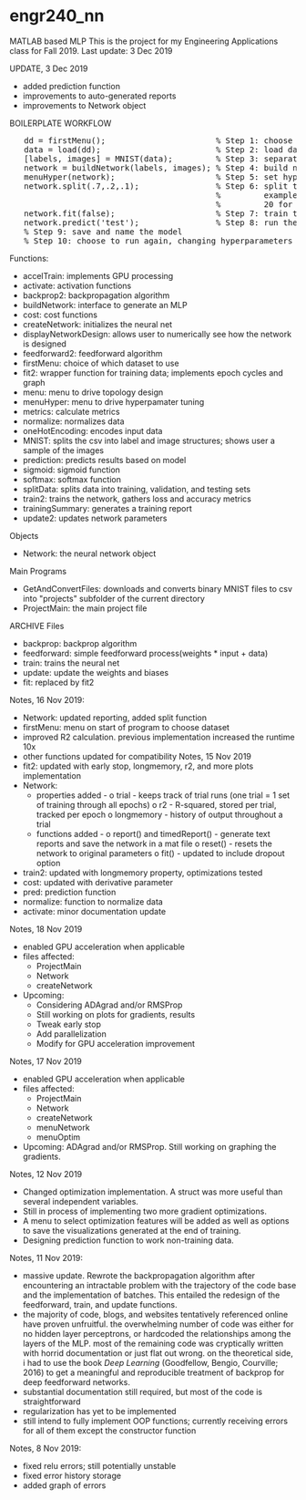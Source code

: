 # engr240_nn
MATLAB based MLP
This is the project for my Engineering Applications class for Fall 2019.
Last update: 3 Dec 2019

UPDATE, 3 Dec 2019
- added prediction function
- improvements to auto-generated reports
- improvements to Network object

BOILERPLATE WORKFLOW<br/>
<pre>
   dd = firstMenu();                       % Step 1: choose training data
   data = load(dd);                        % Step 2: load data into memory
   [labels, images] = MNIST(data);         % Step 3: separate images and labels
   network = buildNetwork(labels, images); % Step 4: build network
   menuHyper(network);                     % Step 5: set hyperparameters for this session
   network.split(.7,.2,.1);                % Step 6: split the data into training, validation, and test sets
                                           %         example: for 100 samples split 70 for training,
                                           %         20 for validation, and 10 for testing
   network.fit(false);                     % Step 7: train the network, no GPU/parallelism applied
   network.predict('test');                % Step 8: run the test data
   % Step 9: save and name the model
   % Step 10: choose to run again, changing hyperparameters
</pre>
   
Functions:
- accelTrain: implements GPU processing
- activate: activation functions
- backprop2: backpropagation algorithm
- buildNetwork: interface to generate an MLP
- cost: cost functions
- createNetwork: initializes the neural net
- displayNetworkDesign: allows user to numerically see how the network is designed
- feedforward2: feedforward algorithm
- firstMenu: choice of which dataset to use
- fit2: wrapper function for training data; implements epoch cycles and graph
- menu: menu to drive topology design
- menuHyper: menu to drive hyperpamater tuning
- metrics: calculate metrics
- normalize: normalizes data
- oneHotEncoding: encodes input data
- MNIST: splits the csv into label and image structures; shows user a sample of the images
- prediction: predicts results based on model
- sigmoid: sigmoid function
- softmax: softmax function
- splitData: splits data into training, validation, and testing sets
- train2: trains the network, gathers loss and accuracy metrics
- trainingSummary: generates a training report
- update2: updates network parameters

Objects
- Network: the neural network object

Main Programs
- GetAndConvertFiles: downloads and converts binary MNIST files to csv into "projects" subfolder of the current directory
- ProjectMain: the main project file



ARCHIVE
Files
- backprop: backprop algorithm
- feedforward: simple feedforward process(weights * input + data)
- train: trains the neural net
- update: update the weights and biases
- fit: replaced by fit2

Notes, 16 Nov 2019:
- Network: updated reporting, added split function
- firstMenu: menu on start of program to choose dataset
- improved R2 calculation. previous implementation increased the runtime 10x
- other functions updated for compatibility
Notes, 15 Nov 2019
- fit2: updated with early stop, longmemory, r2, and more plots implementation
- Network:
    * properties added -
        o trial - keeps track of trial runs (one trial = 1 set of training through all epochs)
        o r2 - R-squared, stored per trial, tracked per epoch
        o longmemory - history of output throughout a trial
    * functions added -
        o report() and timedReport() - generate text reports and save the network in a mat file
        o reset() - resets the network to original parameters
        o fit() - updated to include dropout option
- train2: updated with longmemory property, optimizations tested
- cost: updated with derivative parameter
- pred: prediction function
- normalize: function to normalize data
- activate: minor documentation update


Notes, 18 Nov 2019
- enabled GPU acceleration when applicable
- files affected:
   - ProjectMain
   - Network
   - createNetwork
- Upcoming:
   + Considering ADAgrad and/or RMSProp
   + Still working on plots for gradients, results
   + Tweak early stop
   + Add parallelization
   + Modify for GPU acceleration improvement

Notes, 17 Nov 2019
- enabled GPU acceleration when applicable
- files affected:
   - ProjectMain
   - Network
   - createNetwork
   - menuNetwork
   - menuOptim
- Upcoming: ADAgrad and/or RMSProp. Still working on graphing the gradients.

Notes, 12 Nov 2019
- Changed optimization implementation. A struct was more useful than several independent variables.
- Still in process of implementing two more gradient optimizations.
- A menu to select optimization features will be added as well as options to save the
  visualizations generated at the end of training.
- Designing prediction function to work non-training data.

Notes, 11 Nov 2019:
- massive update. Rewrote the backpropagation algorithm after encountering an intractable problem
  with the trajectory of the code base and the implementation of batches. This entailed the redesign
  of the feedforward, train, and update functions.
- the majority of code, blogs, and websites  tentatively referenced online have proven unfruitful. the
  overwhelming number of code was either for no hidden layer perceptrons, or hardcoded the relationships
  among the layers of the MLP. most of the remaining code was cryptically written with horrid documentation
  or just flat out wrong. on the theoretical side, i had to use the book *Deep Learning* (Goodfellow, Bengio,
  Courville; 2016) to get a meaningful and reproducible treatment of backprop for deep feedforward networks.
- substantial documentation still required, but most of the code is straightforward
- regularization has yet to be implemented
- still intend to fully implement OOP functions; currently receiving errors for all of them except the
  constructor function

Notes, 8 Nov 2019:
- fixed relu errors; still potentially unstable
- fixed error history storage
- added graph of errors
